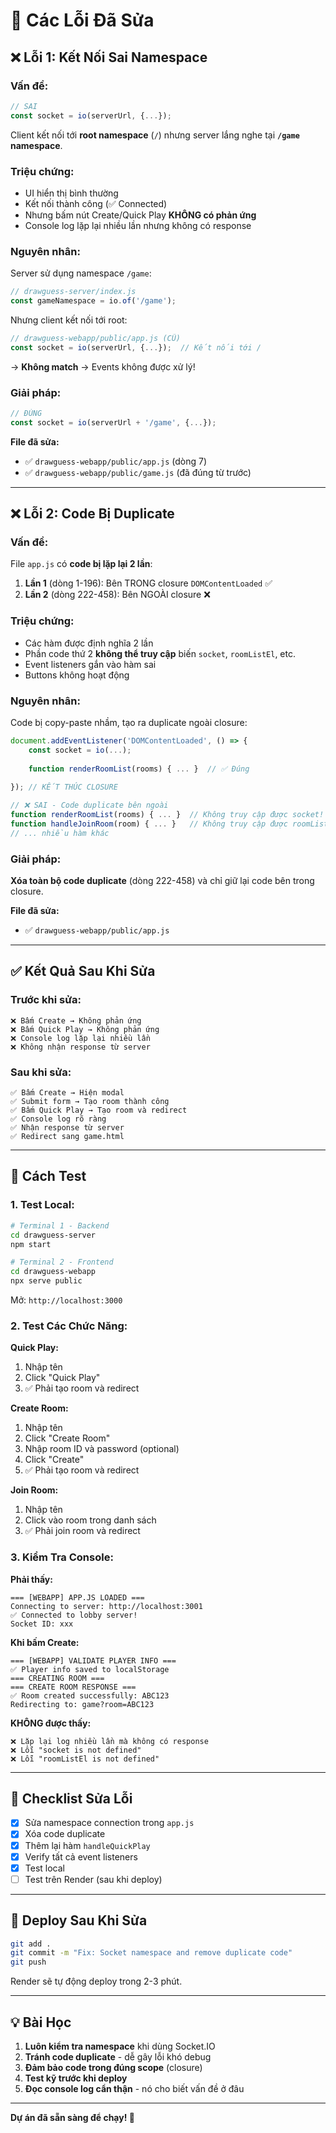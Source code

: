 # 🐛 Các Lỗi Đã Sửa

## ❌ Lỗi 1: Kết Nối Sai Namespace

### Vấn đề:
```javascript
// SAI
const socket = io(serverUrl, {...});
```

Client kết nối tới **root namespace** (`/`) nhưng server lắng nghe tại **`/game` namespace**.

### Triệu chứng:
- UI hiển thị bình thường
- Kết nối thành công (✅ Connected)
- Nhưng bấm nút Create/Quick Play **KHÔNG có phản ứng**
- Console log lặp lại nhiều lần nhưng không có response

### Nguyên nhân:
Server sử dụng namespace `/game`:
```javascript
// drawguess-server/index.js
const gameNamespace = io.of('/game');
```

Nhưng client kết nối tới root:
```javascript
// drawguess-webapp/public/app.js (CŨ)
const socket = io(serverUrl, {...});  // Kết nối tới /
```

→ **Không match** → Events không được xử lý!

### Giải pháp:
```javascript
// ĐÚNG
const socket = io(serverUrl + '/game', {...});
```

**File đã sửa:**
- ✅ `drawguess-webapp/public/app.js` (dòng 7)
- ✅ `drawguess-webapp/public/game.js` (đã đúng từ trước)

---

## ❌ Lỗi 2: Code Bị Duplicate

### Vấn đề:
File `app.js` có **code bị lặp lại 2 lần**:

1. **Lần 1** (dòng 1-196): Bên TRONG closure `DOMContentLoaded` ✅
2. **Lần 2** (dòng 222-458): Bên NGOÀI closure ❌

### Triệu chứng:
- Các hàm được định nghĩa 2 lần
- Phần code thứ 2 **không thể truy cập** biến `socket`, `roomListEl`, etc.
- Event listeners gắn vào hàm sai
- Buttons không hoạt động

### Nguyên nhân:
Code bị copy-paste nhầm, tạo ra duplicate ngoài closure:

```javascript
document.addEventListener('DOMContentLoaded', () => {
    const socket = io(...);
    
    function renderRoomList(rooms) { ... }  // ✅ Đúng
    
}); // KẾT THÚC CLOSURE

// ❌ SAI - Code duplicate bên ngoài
function renderRoomList(rooms) { ... }  // Không truy cập được socket!
function handleJoinRoom(room) { ... }   // Không truy cập được roomListEl!
// ... nhiều hàm khác
```

### Giải pháp:
**Xóa toàn bộ code duplicate** (dòng 222-458) và chỉ giữ lại code bên trong closure.

**File đã sửa:**
- ✅ `drawguess-webapp/public/app.js`

---

## ✅ Kết Quả Sau Khi Sửa

### Trước khi sửa:
```
❌ Bấm Create → Không phản ứng
❌ Bấm Quick Play → Không phản ứng
❌ Console log lặp lại nhiều lần
❌ Không nhận response từ server
```

### Sau khi sửa:
```
✅ Bấm Create → Hiện modal
✅ Submit form → Tạo room thành công
✅ Bấm Quick Play → Tạo room và redirect
✅ Console log rõ ràng
✅ Nhận response từ server
✅ Redirect sang game.html
```

---

## 🧪 Cách Test

### 1. Test Local:

```bash
# Terminal 1 - Backend
cd drawguess-server
npm start

# Terminal 2 - Frontend
cd drawguess-webapp
npx serve public
```

Mở: `http://localhost:3000`

### 2. Test Các Chức Năng:

**Quick Play:**
1. Nhập tên
2. Click "Quick Play"
3. ✅ Phải tạo room và redirect

**Create Room:**
1. Nhập tên
2. Click "Create Room"
3. Nhập room ID và password (optional)
4. Click "Create"
5. ✅ Phải tạo room và redirect

**Join Room:**
1. Nhập tên
2. Click vào room trong danh sách
3. ✅ Phải join room và redirect

### 3. Kiểm Tra Console:

**Phải thấy:**
```
=== [WEBAPP] APP.JS LOADED ===
Connecting to server: http://localhost:3001
✅ Connected to lobby server!
Socket ID: xxx
```

**Khi bấm Create:**
```
=== [WEBAPP] VALIDATE PLAYER INFO ===
✅ Player info saved to localStorage
=== CREATING ROOM ===
=== CREATE ROOM RESPONSE ===
✅ Room created successfully: ABC123
Redirecting to: game?room=ABC123
```

**KHÔNG được thấy:**
```
❌ Lặp lại log nhiều lần mà không có response
❌ Lỗi "socket is not defined"
❌ Lỗi "roomListEl is not defined"
```

---

## 📝 Checklist Sửa Lỗi

- [x] Sửa namespace connection trong `app.js`
- [x] Xóa code duplicate
- [x] Thêm lại hàm `handleQuickPlay`
- [x] Verify tất cả event listeners
- [x] Test local
- [ ] Test trên Render (sau khi deploy)

---

## 🚀 Deploy Sau Khi Sửa

```bash
git add .
git commit -m "Fix: Socket namespace and remove duplicate code"
git push
```

Render sẽ tự động deploy trong 2-3 phút.

---

## 💡 Bài Học

1. **Luôn kiểm tra namespace** khi dùng Socket.IO
2. **Tránh code duplicate** - dễ gây lỗi khó debug
3. **Đảm bảo code trong đúng scope** (closure)
4. **Test kỹ trước khi deploy**
5. **Đọc console log cẩn thận** - nó cho biết vấn đề ở đâu

---

**Dự án đã sẵn sàng để chạy! 🎉**
